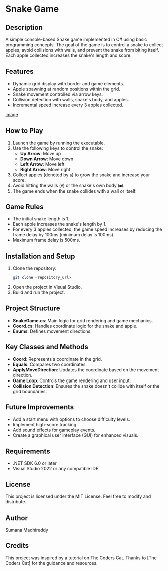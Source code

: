 # Snake Game

## Description
A simple console-based Snake game implemented in C# using basic programming concepts. The goal of the game is to control a snake to collect apples, avoid collisions with walls, and prevent the snake from biting itself. Each apple collected increases the snake's length and score.

## Features
- Dynamic grid display with border and game elements.
- Apple spawning at random positions within the grid.
- Snake movement controlled via arrow keys.
- Collision detection with walls, snake's body, and apples.
- Incremental speed increase every 3 apples collected.
  
[image](https://github.com/user-attachments/assets/c28419ca-95ab-49e4-ad8b-6e1558872c53)

## How to Play
1. Launch the game by running the executable.
2. Use the following keys to control the snake:
   - **Up Arrow**: Move up
   - **Down Arrow**: Move down
   - **Left Arrow**: Move left
   - **Right Arrow**: Move right
3. Collect apples (denoted by `a`) to grow the snake and increase your score.
4. Avoid hitting the walls (`#`) or the snake's own body (`■`).
5. The game ends when the snake collides with a wall or itself.

## Game Rules
- The initial snake length is 1.
- Each apple increases the snake's length by 1.
- For every 3 apples collected, the game speed increases by reducing the frame delay by 100ms (minimum delay is 100ms).
- Maximum frame delay is 500ms.

## Installation and Setup
1. Clone the repository:
   ```bash
   git clone <repository_url>
   ```
2. Open the project in Visual Studio.
3. Build and run the project.

## Project Structure
- **SnakeGame.cs**: Main logic for grid rendering and game mechanics.
- **Coord.cs**: Handles coordinate logic for the snake and apple.
- **Enums**: Defines movement directions.

## Key Classes and Methods
- **Coord**: Represents a coordinate in the grid.
- **Equals**: Compares two coordinates.
- **ApplyMoveDirection**: Updates the coordinate based on the movement direction.
- **Game Loop**: Controls the game rendering and user input.
- **Collision Detection**: Ensures the snake doesn't collide with itself or the grid boundaries.

## Future Improvements
- Add a start menu with options to choose difficulty levels.
- Implement high-score tracking.
- Add sound effects for gameplay events.
- Create a graphical user interface (GUI) for enhanced visuals.

## Requirements
- .NET SDK 6.0 or later
- Visual Studio 2022 or any compatible IDE

## License
This project is licensed under the MIT License. Feel free to modify and distribute.

## Author
Sumana Madhireddy

## Credits
This project was inspired by a tutorial on The Coders Cat. Thanks to [The Coders Cat] for the guidance and resources.
